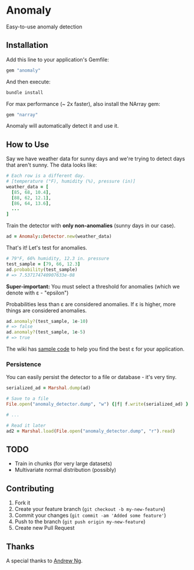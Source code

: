 # Anomaly

Easy-to-use anomaly detection

## Installation

Add this line to your application's Gemfile:

```ruby
gem "anomaly"
```

And then execute:

```sh
bundle install
```

For max performance (~ 2x faster), also install the NArray gem:

```ruby
gem "narray"
```

Anomaly will automatically detect it and use it.

## How to Use

Say we have weather data for sunny days and we're trying to detect days that aren't sunny. The data looks like:

```ruby
# Each row is a different day.
# [temperature (°F), humidity (%), pressure (in)]
weather_data = [
  [85, 68, 10.4],
  [88, 62, 12.1],
  [86, 64, 13.6],
  ...
]
```

Train the detector with **only non-anomalies** (sunny days in our case).

```ruby
ad = Anomaly::Detector.new(weather_data)
```

That's it! Let's test for anomalies.

```ruby
# 79°F, 66% humidity, 12.3 in. pressure
test_sample = [79, 66, 12.3]
ad.probability(test_sample)
# => 7.537174740907633e-08
```

**Super-important:** You must select a threshold for anomalies (which we denote with ε - "epsilon")

Probabilities less than ε are considered anomalies. If ε is higher, more things are considered anomalies.

``` ruby
ad.anomaly?(test_sample, 1e-10)
# => false
ad.anomaly?(test_sample, 1e-5)
# => true
```

The wiki has [sample code](https://github.com/ankane/anomaly/wiki/Home) to help you find the best ε for your application.

### Persistence

You can easily persist the detector to a file or database - it's very tiny.

```ruby
serialized_ad = Marshal.dump(ad)

# Save to a file
File.open("anomaly_detector.dump", "w") {|f| f.write(serialized_ad) }

# ...

# Read it later
ad2 = Marshal.load(File.open("anomaly_detector.dump", "r").read)
```

## TODO

- Train in chunks (for very large datasets)
- Multivariate normal distribution (possibly)

## Contributing

1. Fork it
2. Create your feature branch (`git checkout -b my-new-feature`)
3. Commit your changes (`git commit -am 'Added some feature'`)
4. Push to the branch (`git push origin my-new-feature`)
5. Create new Pull Request

## Thanks

A special thanks to [Andrew Ng](http://www.ml-class.org).
